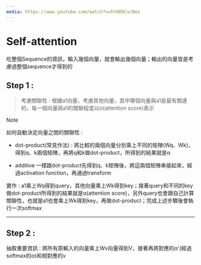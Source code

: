 ```yaml
---
media: https://www.youtube.com/watch?v=hYdO9CscNes
---
```

# Self-attention

吃整個Sequence的資訊，輸入幾個向量，就會輸出幾個向量；輸出的向量皆是考慮過整個sequence才得到的


## Step 1 :

> 考慮關聯性 : 根據a1向量，考慮其他向量，其中哪個向量與a1是最有關連的，每一個向量與a1的關聯程度以α(attention score)表示

> [!NOTE]
> 如何自動決定向量之間的關聯性 :
> - dot-product(常見作法) : 
> 將比較的兩個向量分別乘上不同的矩陣(Wq、Wk)，得到q、k兩個矩陣，再將q和k做dot-product，所得到的結果就是α
> 
> - additive
> 一樣跟dot-product先得到q、k矩陣後，將這兩個矩陣串接起來，經過activation function，再通過transform

實作 : a1乘上Wq得到query，其他向量乘上Wk得到key；接著query和不同的key做dot-product所得到的結果就是α(attention score)，另外query也會跟自己計算關聯性，也就是a1也會乘上Wk得到key，再做dot-product；完成上述步驟後會執行一次softmax

---
## Step 2 :

抽取重要資訊 : 將所有原輸入的向量乘上Wv向量得到V，接著再將對應的α'(經過softmax的α)和相對應的v